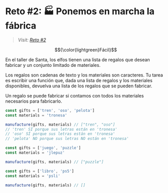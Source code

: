 # Reto #2: 🏭 Ponemos en marcha la fábrica

> _Visit: [Reto #2](https://adventjs.dev/es/challenges/2023/2)_

$${\color{lightgreen}Fácil}$$

En el taller de Santa, los elfos tienen una lista de regalos que desean fabricar
 y un conjunto limitado de materiales.

Los regalos son cadenas de texto y los materiales son caracteres. Tu tarea es
escribir una función que, dada una lista de regalos y los materiales disponibles,
devuelva una lista de los regalos que se pueden fabricar.

Un regalo se puede fabricar si contamos con todos los materiales necesarios para
fabricarlo.

```javascript
const gifts = ['tren', 'oso', 'pelota']
const materials = 'tronesa'

manufacture(gifts, materials) // ["tren", "oso"]
// 'tren' SÍ porque sus letras están en 'tronesa'
// 'oso' SÍ porque sus letras están en 'tronesa'
// 'pelota' NO porque sus letras NO están en 'tronesa'

const gifts = ['juego', 'puzzle']
const materials = 'jlepuz'

manufacture(gifts, materials) // ["puzzle"]

const gifts = ['libro', 'ps5']
const materials = 'psli'

manufacture(gifts, materials) // []

```
